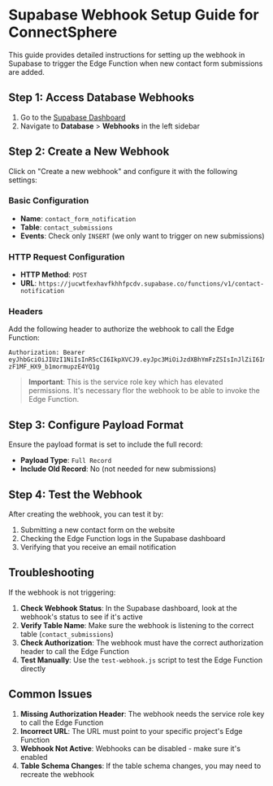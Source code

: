 # Supabase Webhook Setup Guide for ConnectSphere

This guide provides detailed instructions for setting up the webhook in Supabase to trigger the Edge Function when new contact form submissions are added.

## Step 1: Access Database Webhooks

1. Go to the [Supabase Dashboard](https://supabase.com/dashboard/project/jucwtfexhavfkhhfpcdv/database/hooks)
2. Navigate to **Database** > **Webhooks** in the left sidebar

## Step 2: Create a New Webhook

Click on "Create a new webhook" and configure it with the following settings:

### Basic Configuration
- **Name**: `contact_form_notification`
- **Table**: `contact_submissions`
- **Events**: Check only `INSERT` (we only want to trigger on new submissions)

### HTTP Request Configuration
- **HTTP Method**: `POST`
- **URL**: `https://jucwtfexhavfkhhfpcdv.supabase.co/functions/v1/contact-notification`

### Headers
Add the following header to authorize the webhook to call the Edge Function:
```
Authorization: Bearer eyJhbGciOiJIUzI1NiIsInR5cCI6IkpXVCJ9.eyJpc3MiOiJzdXBhYmFzZSIsInJlZiI6Imp1Y3d0ZmV4aGF2ZmtoaGZwY2R2Iiwicm9sZSI6InNlcnZpY2Vfcm9sZSIsImlhdCI6MTc0Nzg5MzQzOCwiZXhwIjoyMDYzNDY5NDM4fQ.YfTd6eOomJLUOz7ur-zF1MF_HX9_b1mormupzE4YQ1g
```

> **Important**: This is the service role key which has elevated permissions. It's necessary fIor the webhook to be able to invoke the Edge Function.

## Step 3: Configure Payload Format

Ensure the payload format is set to include the full record:

- **Payload Type**: `Full Record`
- **Include Old Record**: No (not needed for new submissions)

## Step 4: Test the Webhook

After creating the webhook, you can test it by:

1. Submitting a new contact form on the website
2. Checking the Edge Function logs in the Supabase dashboard
3. Verifying that you receive an email notification

## Troubleshooting

If the webhook is not triggering:

1. **Check Webhook Status**: In the Supabase dashboard, look at the webhook's status to see if it's active
2. **Verify Table Name**: Make sure the webhook is listening to the correct table (`contact_submissions`)
3. **Check Authorization**: The webhook must have the correct authorization header to call the Edge Function
4. **Test Manually**: Use the `test-webhook.js` script to test the Edge Function directly

## Common Issues

1. **Missing Authorization Header**: The webhook needs the service role key to call the Edge Function
2. **Incorrect URL**: The URL must point to your specific project's Edge Function
3. **Webhook Not Active**: Webhooks can be disabled - make sure it's enabled
4. **Table Schema Changes**: If the table schema changes, you may need to recreate the webhook
